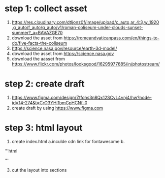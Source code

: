 # step 1: collect asset
1. https://res.cloudinary.com/dtljonz0f/image/upload/c_auto,ar_4:3,w_1920,g_auto/f_auto/q_auto/v1/roman-coliseum-under-clouds-sunset-summer?_a=BAVAZGE70
2. download the asset from https://romeandvaticanpass.com/en/things-to-do/five-facts-the-coliseum
3. https://science.nasa.gov/resource/earth-3d-model/
4. download the asset from https://science.nasa.gov
5. download the aasset from https://www.flickr.com/photos/looksgood/16295977685/in/photostream/
# step 2: create draft
1. https://www.figma.com/design/Ztfohs3n8Qx12SCvL4vnj4/hw?node-id=14-274&t=CrO3YHi1bmGpHCNf-0
2. create draft by using https://www.figma.com
# step 3: html layout
1. create index.html
    a.inculde cdn link for fontawesome
    b.

'''html
<!DOCTYPE html>
<html lang="en">
    <head>
        <meta charset="UTF-8"/>
        <meta name="viewport" content ="width=device-width, initial-scale=1.0"/>
        <link rel="stylesheet" href="../css/style.css">
        <link rel="stylesheet" href="https://cdnjs.cloudflare.com/ajax/libs/font-awesome/7.0.0/css/all.min.css" 
        integrity="sha512-DxV+EoADOkOygM4IR9yXP8Sb2qwgidEmeqAEmDKIOfPRQZOWbXCzLC6vjbZyy0vPisbH2SyW27+ddLVCN+OMzQ==" 
        crossorigin="anonymous" 
        referrerpolicy="no-referrer" />
        <title>Travel</title>
    </head>
    <body>
    </body>
    </html>
'''

3. cut the layout into sections
